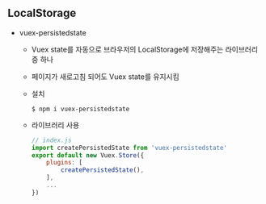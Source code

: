 ## LocalStorage

* vuex-persistedstate
  
  * Vuex state를 자동으로 브라우저의 LocalStorage에 저장해주는 라이브러리 중 하나
  
  * 페이지가 새로고침 되어도 Vuex state를 유지시킴
  
  * 설치
    
    ```
    $ npm i vuex-persistedstate
    ```
  
  * 라이브러리 사용
    
    ```javascript
    // index.js
    import createPersistedState from 'vuex-persistedstate'
    export default new Vuex.Store({
        plugins: [
            createPersistedState(),
        ],
        ...
    })
    ```
